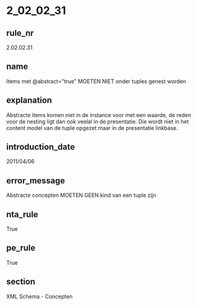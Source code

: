 # 2_02_02_31

## rule_nr
2.02.02.31

## name
Items met @abstract="true" MOETEN NIET onder tuples genest worden

## explanation
Abstracte items komen niet in de instance voor met een waarde, de reden voor de nesting ligt dan ook veelal in de presentatie. Die wordt niet in het content model van de tuple opgezet maar in de presentatie linkbase.

## introduction_date
2011/04/06

## error_message
Abstracte concepten MOETEN GEEN kind van een tuple zijn

## nta_rule
True

## pe_rule
True

## section
XML Schema - Concepten

